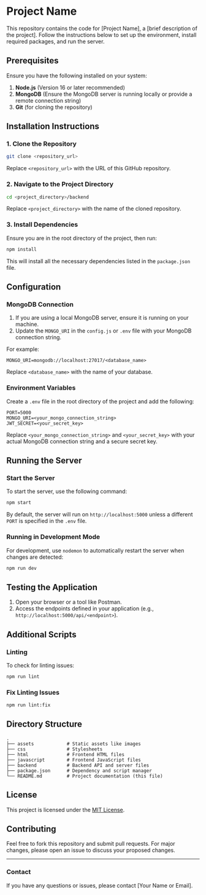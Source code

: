 # Project Name

This repository contains the code for [Project Name], a [brief description of the project]. Follow the instructions below to set up the environment, install required packages, and run the server.

## Prerequisites

Ensure you have the following installed on your system:

1. **Node.js** (Version 16 or later recommended)
2. **MongoDB** (Ensure the MongoDB server is running locally or provide a remote connection string)
3. **Git** (for cloning the repository)

## Installation Instructions

### 1. Clone the Repository

```bash
git clone <repository_url>
```

Replace `<repository_url>` with the URL of this GitHub repository.

### 2. Navigate to the Project Directory

```bash
cd <project_directory>/backend
```

Replace `<project_directory>` with the name of the cloned repository.

### 3. Install Dependencies

Ensure you are in the root directory of the project, then run:

```bash
npm install
```

This will install all the necessary dependencies listed in the `package.json` file.

## Configuration

### MongoDB Connection

1. If you are using a local MongoDB server, ensure it is running on your machine.
2. Update the `MONGO_URI` in the `config.js` or `.env` file with your MongoDB connection string.

For example:

```env
MONGO_URI=mongodb://localhost:27017/<database_name>
```

Replace `<database_name>` with the name of your database.

### Environment Variables

Create a `.env` file in the root directory of the project and add the following:

```env
PORT=5000
MONGO_URI=<your_mongo_connection_string>
JWT_SECRET=<your_secret_key>
```

Replace `<your_mongo_connection_string>` and `<your_secret_key>` with your actual MongoDB connection string and a secure secret key.

## Running the Server

### Start the Server

To start the server, use the following command:

```bash
npm start
```

By default, the server will run on `http://localhost:5000` unless a different `PORT` is specified in the `.env` file.

### Running in Development Mode

For development, use `nodemon` to automatically restart the server when changes are detected:

```bash
npm run dev
```

## Testing the Application

1. Open your browser or a tool like Postman.
2. Access the endpoints defined in your application (e.g., `http://localhost:5000/api/<endpoint>`).

## Additional Scripts

### Linting

To check for linting issues:

```bash
npm run lint
```

### Fix Linting Issues

```bash
npm run lint:fix
```

## Directory Structure

```plaintext
.
├── assets            # Static assets like images
├── css               # Stylesheets
├── html              # Frontend HTML files
├── javascript        # Frontend JavaScript files
├── backend           # Backend API and server files
├── package.json      # Dependency and script manager
└── README.md         # Project documentation (this file)
```

## License

This project is licensed under the [MIT License](LICENSE).

## Contributing

Feel free to fork this repository and submit pull requests. For major changes, please open an issue to discuss your proposed changes.

---

### Contact

If you have any questions or issues, please contact [Your Name or Email].
